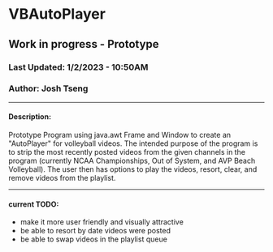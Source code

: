 # VBAutoPlayer

## Work in progress - Prototype
### Last Updated: 1/2/2023 - 10:50AM
### Author: Josh Tseng

---

#### Description:
Prototype Program using java.awt Frame and Window to create an "AutoPlayer" for volleyball videos.
The intended purpose of the program is to strip the most recently posted videos from the given channels in the program (currently NCAA Championships, Out of System, and AVP Beach Volleyball). The user then has options to play the videos, resort, clear, and remove videos from the playlist.

---

#### current TODO:
- make it more user friendly and visually attractive
- be able to resort by date videos were posted
- be able to swap videos in the playlist queue

